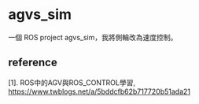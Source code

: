# agvs_sim
一個 ROS project agvs_sim，我將側輪改為速度控制。

## reference
[1]. ROS中的AGV與ROS_CONTROL學習, https://www.twblogs.net/a/5bddcfb62b717720b51ada21
